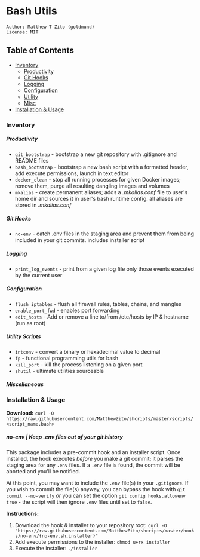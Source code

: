 # Bash Utils

```
Author: Matthew T Zito (goldmund)
License: MIT
```

## Table of Contents

- [Inventory](#enum)
  - [Productivity](#prod)
  - [Git Hooks](#hooks)
  - [Logging](#log)
  - [Configuration](#conf)
  - [Utility](#util)
  - [Misc](#misc)
- [Installation & Usage](#use)

### <a name="enum"></a> Inventory

##### <a name="prod"></a> Productivity

* `git_bootstrap` - bootstrap a new git repository with .gitignore and README files
* `bash_bootstrap` - bootstrap a new bash script with a formatted header, add execute permissions, launch in text editor
* `docker_clean` - stop all running processes for given Docker images; remove them, purge all resulting dangling images and volumes
* `mkalias` - create permanent aliases; adds a *.mkalias.conf* file to user's home dir and sources it in user's bash runtime config. all aliases are stored in *.mkalias.conf*

##### <a name="hooks"></a> Git Hooks

* `no-env` - catch .env files in the staging area and prevent them from being included in your git commits. includes installer script

##### <a name="log"></a> Logging

* `print_log_events` - print from a given log file only those events executed by the current user

##### <a name="conf"></a> Configuration

* `flush_iptables` - flush all firewall rules, tables, chains, and mangles
* `enable_port_fwd` - enables port forwarding
* `edit_hosts` - Add or remove a line to/from /etc/hosts by IP & hostname (run as root)

##### <a name="util"></a> Utility Scripts

* `intconv` - convert a binary or hexadecimal value to decimal
* `fp` - functional programming utils for bash
* `kill_port` - kill the process listening on a given port
* `shutil` - ultimate utilities sourceable

##### <a name="misc"></a> Miscellaneous

### <a name="use"></a> Installation & Usage

**Download:** `curl -O https://raw.githubusercontent.com/MatthewZito/shcripts/master/scripts/<script_name.bash>`

##### no-env | Keep .env files out of your git history
This package includes a pre-commit hook and an installer script. Once installed, the hook executes *before* you make a git commit; it parses the staging area for any `.env` files. If a `.env` file is found, the commit will be aborted and you'll be notified.

At this point, you may want to include the `.env` file(s) in your `.gitignore`. If you wish to commit the file(s) anyway, you can bypass the hook with `git commit --no-verify` *or* you can set the option `git config hooks.allowenv true` - the script will then ignore `.env` files until set to `false`.

**Instructions:**
1. Download the hook & installer to your repository root:
`curl -O "https://raw.githubusercontent.com/MatthewZito/shcripts/master/hooks/no-env/{no-env.sh,installer}"`
2. Add execute permissions to the installer:
`chmod u+rx installer`
3. Execute the installer:
`./installer`
